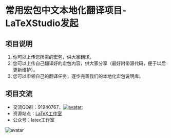 # 常用宏包中文本地化翻译项目-LaTeXStudio发起

## 项目说明
1. 你可以上传您所需的宏包，供大家翻译。 
2. 您可以上传自己翻译好的宏包内容，供大家分享（最好附带源代码，便于以后更新维护）。
3. 您可以申领自己的翻译任务，逐步完善我们的本地化宏包说明库。

## 项目交流

- 交流QQ群：91940767，[![avatar](http://pub.idqqimg.com/wpa/images/group.png)](http://shang.qq.com/wpa/qunwpa?idkey=5e839b814b0bb62d58ee283636597c121e20bc370fea6f3e0f4632f8d32cf9c2);
- 资源站点：[LaTeX工作室](http://www.latexstudio.net)
- 公众号：latex工作室 

![avatar](http://pics.latexstudio.net/wp-content/themes/dux/img/gongzhonghao5.jpg)
